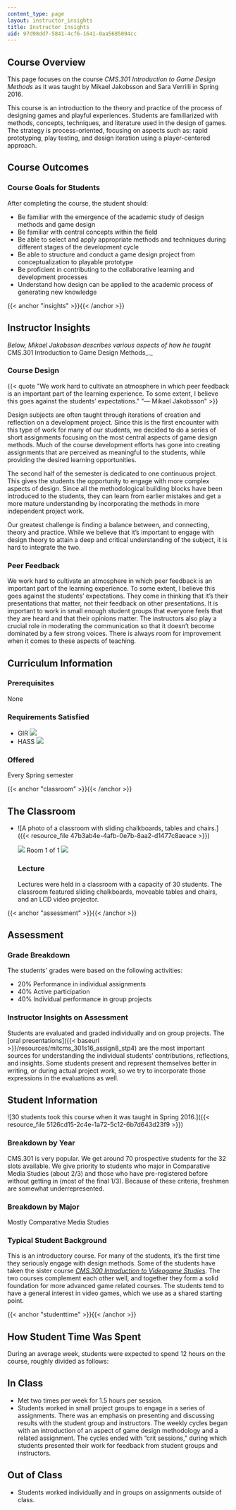 ```yaml
---
content_type: page
layout: instructor_insights
title: Instructor Insights
uid: 97d98dd7-5841-4cf6-1641-0aa5685094cc
---
```


Course Overview
---------------

This page focuses on the course _CMS.301 Introduction to Game Design Methods_ as it was taught by Mikael Jakobsson and Sara Verrilli in Spring 2016.

This course is an introduction to the theory and practice of the process of designing games and playful experiences. Students are familiarized with methods, concepts, techniques, and literature used in the design of games. The strategy is process-oriented, focusing on aspects such as: rapid prototyping, play testing, and design iteration using a player-centered approach.

Course Outcomes
---------------

### Course Goals for Students

After completing the course, the student should:

*   Be familiar with the emergence of the academic study of design methods and game design
*   Be familiar with central concepts within the field
*   Be able to select and apply appropriate methods and techniques during different stages of the development cycle
*   Be able to structure and conduct a game design project from conceptualization to playable prototype
*   Be proficient in contributing to the collaborative learning and development processes
*   Understand how design can be applied to the academic process of generating new knowledge

{{< anchor "insights" >}}{{< /anchor >}}

Instructor Insights
-------------------

_Below, Mikael Jakobsson describes various aspects of how he taught_ CMS.301 Introduction to Game Design Methods_._

### Course Design

{{< quote "We work hard to cultivate an atmosphere in which peer feedback is an important part of the learning experience. To some extent, I believe this goes against the students’ expectations." "— Mikael Jakobsson" >}}

Design subjects are often taught through iterations of creation and reflection on a development project. Since this is the first encounter with this type of work for many of our students, we decided to do a series of short assignments focusing on the most central aspects of game design methods. Much of the course development efforts has gone into creating assignments that are perceived as meaningful to the students, while providing the desired learning opportunities.

The second half of the semester is dedicated to one continuous project. This gives the students the opportunity to engage with more complex aspects of design. Since all the methodological building blocks have been introduced to the students, they can learn from earlier mistakes and get a more mature understanding by incorporating the methods in more independent project work.

Our greatest challenge is finding a balance between, and connecting, theory and practice. While we believe that it’s important to engage with design theory to attain a deep and critical understanding of the subject, it is hard to integrate the two.

### Peer Feedback

We work hard to cultivate an atmosphere in which peer feedback is an important part of the learning experience. To some extent, I believe this goes against the students’ expectations. They come in thinking that it’s their presentations that matter, not their feedback on other presentations. It is important to work in small enough student groups that everyone feels that they are heard and that their opinions matter. The instructors also play a crucial role in moderating the communication so that it doesn’t become dominated by a few strong voices. There is always room for improvement when it comes to these aspects of teaching.

Curriculum Information
----------------------

### Prerequisites

None

### Requirements Satisfied

*   GIR ![](/images/educator/icon-question-gir.png)
*   HASS ![](/images/educator/icon-question-hass.png)

### Offered

Every Spring semester

{{< anchor "classroom" >}}{{< /anchor >}}

The Classroom
-------------

*   ![A photo of a classroom with sliding chalkboards, tables and chairs.]({{< resource_file 47b3ab4e-4afb-0e7b-8aa2-d1477c8aeace >}})
    
    ![](/images/educator/classroom_prev_dim.png) Room 1 of 1 ![](/images/educator/classroom_next_dim.png)
    
    ### Lecture
    
    Lectures were held in a classroom with a capacity of 30 students. The classroom featured sliding chalkboards, moveable tables and chairs, and an LCD video projector.
    

{{< anchor "assessment" >}}{{< /anchor >}}

Assessment
----------

### Grade Breakdown

The students' grades were based on the following activities:

- 20% Performance in individual assignments
- 40% Active participation
- 40% Individual performance in group projects

### Instructor Insights on Assessment

Students are evaluated and graded individually and on group projects. The [oral presentations]({{< baseurl >}}/resources/mitcms_301s16_assign8_stp4) are the most important sources for understanding the individual students’ contributions, reflections, and insights. Some students present and represent themselves better in writing, or during actual project work, so we try to incorporate those expressions in the evaluations as well.

Student Information
-------------------

![30 students took this course when it was taught in Spring 2016.]({{< resource_file 5126cd15-2c4e-1a72-5c12-6b7d643d23f9 >}})

### Breakdown by Year

CMS.301 is very popular. We get around 70 prospective students for the 32 slots available. We give priority to students who major in Comparative Media Studies (about 2/3) and those who have pre-registered before without getting in (most of the final 1/3). Because of these criteria, freshmen are somewhat underrepresented.

### Breakdown by Major

Mostly Comparative Media Studies

### Typical Student Background

This is an introductory course. For many of the students, it’s the first time they seriously engage with design methods. Some of the students have taken the sister course _[CMS.300 Introduction to Videogame Studies](/courses/cms-300-introduction-to-videogame-studies-fall-2011)_. The two courses complement each other well, and together they form a solid foundation for more advanced game related courses. The students tend to have a general interest in video games, which we use as a shared starting point.

{{< anchor "studenttime" >}}{{< /anchor >}}

How Student Time Was Spent
--------------------------

During an average week, students were expected to spend 12 hours on the course, roughly divided as follows:

In Class
--------

*   Met two times per week for 1.5 hours per session.
*   Students worked in small project groups to engage in a series of assignments. There was an emphasis on presenting and discussing results with the student group and instructors. The weekly cycles began with an introduction of an aspect of game design methodology and a related assignment. The cycles ended with “crit sessions,” during which students presented their work for feedback from student groups and instructors. 

Out of Class
------------

*   Students worked individually and in groups on assignments outside of class.